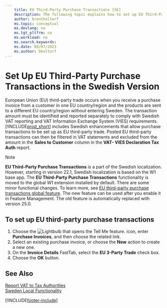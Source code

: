 ```yaml
---
    title: EU Third-Party Purchase Transactions [SE]
    description: The following topic explains how to set up EU Third-Party Purchase Transactions with the Swedish version of Business Central.
    author: brentholtorf
    ms.topic: conceptual
    ms.devlang: na
    ms.tgt_pltfrm: na
    ms.workload: na
    ms.search.keywords:
    ms.date: 08/07/2023
    ms.author: bholtorf
---
```

# Set Up EU Third-Party Purchase Transactions in the Swedish Version
European Union (EU) third-party trade occurs when you receive a purchase invoice from a customer in one EU country/region and the products are sent to a different EU country/region without entering Sweden. The transaction amount must be identified and reported separately to comply with Swedish VAT reporting and VAT Information Exchange System (VIES) requirements. [!INCLUDE[prod_short](../../includes/prod_short.md)] includes Swedish enhancements that allow purchase transactions to be set up as EU third-party trade. Posted EU third-party transactions can then be filtered in VAT statements and excluded from the amount in the **Sales to Customer** column in the **VAT- VIES Declaration Tax Auth** report.  

> [!NOTE]
> **EU Third-Party Purchase Transactions** is a part of the Swedish localization. However, starting in version 22.1, Swedish localization is based on the W1 base app. The **EU Third-Party Purchase Transactions** functionality is moved to the global W1 extension installed by default. There are some minor functional changes. To learn more, see [EU third-party purchase transactions global feature](../../finance-how-to-eu3party-trade-purchase.md). The new feature can be used after you enable it in Feature Management. The old feature is automatically replaced with version 25.0.  

## To set up EU third-party purchase transactions  

1.  Choose the ![Lightbulb that opens the Tell Me feature.](../../media/ui-search/search_small.png "Tell me what you want to do") icon, enter **Purchase Invoices**, and then choose the related link.  
2.  Select an existing purchase invoice, or choose the **New** action to create a new one.  
3.  On the **Invoice Details** FastTab, select the **EU 3-Party Trade** check box.  
4.  Choose the **OK** button.  

## See Also  
 [Report VAT to Tax Authorities](../../finance-how-report-vat.md)   
 [Sweden Local Functionality](sweden-local-functionality.md)


[!INCLUDE[footer-include](../../includes/footer-banner.md)]
